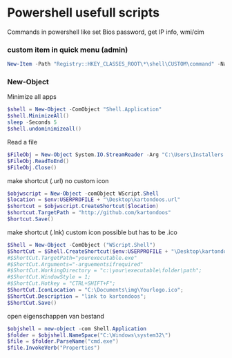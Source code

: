 # Powershell usefull scripts

Commands in powershell like set Bios password, get IP info, wmi/cim 
### custom item in quick menu (admin)
```ps1
New-Item -Path "Registry::HKEY_CLASSES_ROOT\*\shell\CUSTOM\command" -Name "" -Value "NOTEPAD.EXE" -Type "String" -Force
```
### New-Object
Minimize all apps
```ps1
$shell = New-Object -ComObject "Shell.Application"
$shell.MinimizeAll()
sleep -Seconds 5
$shell.undominimizeall()
```
Read a file
```ps1
$FileObj = New-Object System.IO.StreamReader -Arg "C:\Users\Installers.txt"
$FileObj.ReadToEnd()
$FileObj.Close()
```
make shortcut (.url) no custom icon
```ps1
$objwscript = New-Object -comObject WScript.Shell
$location = $env:USERPROFILE + "\Desktop\kartondoos.url"
$shortcut = $objwscript.CreateShortcut($location)
$shortcut.TargetPath = "http://github.com/kartondoos"
$hortcut.Save()
```
make shortcut (.lnk) custom icon possible but has to be .ico
```ps1
$Shell = New-Object -ComObject ("WScript.Shell")
$ShortCut = $Shell.CreateShortcut($env:USERPROFILE + "\Desktop\kartondoos.lnk")
#$ShortCut.TargetPath="yourexecutable.exe"
#$ShortCut.Arguments="-arguementsifrequired"
#$ShortCut.WorkingDirectory = "c:\your\executable\folder\path";
#$ShortCut.WindowStyle = 1;
#$ShortCut.Hotkey = "CTRL+SHIFT+F";
$ShortCut.IconLocation = "C:\Documents\img\Yourlogo.ico";
$ShortCut.Description = "link to kartondoos";
$ShortCut.Save()
```
open eigenschappen van bestand
```ps1
$objshell = new-object -com Shell.Application
$folder = $objshell.NameSpace("C:\Windows\system32\")
$file = $folder.ParseName("cmd.exe")
$file.InvokeVerb("Properties")
```







